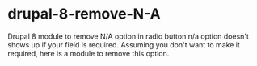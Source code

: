 # drupal-8-remove-N-A
Drupal 8 module to remove N/A option in radio button
n/a option doesn't shows up if your field is required.
Assuming you don't want to make it required, here is a module to remove this option.
